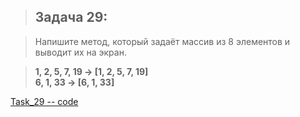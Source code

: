 
>## Задача 29:  

>Напишите метод, который задаёт массив из 8 элементов и выводит их на экран.

>**1, 2, 5, 7, 19 -> [1, 2, 5, 7, 19]  
6, 1, 33 -> [6, 1, 33]**  

[Task_29 -- code](Program.cs)